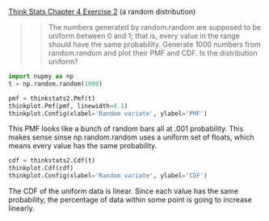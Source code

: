 [Think Stats Chapter 4 Exercise 2](http://greenteapress.com/thinkstats2/html/thinkstats2005.html#toc41) (a random distribution)

>> The numbers generated by random.random are supposed to be uniform between 0 and 1; that is, every value in the range should have the same probability.
Generate 1000 numbers from random.random and plot their PMF and CDF. Is the distribution uniform?

```python
import nupmy as np
t = np.random.random(1000)

pmf = thinkstats2.Pmf(t)
thinkplot.Pmf(pmf, linewidth=0.1)
thinkplot.Config(xlabel='Random variate', ylabel='PMF')
```
This PMF looks like a bunch of random bars all at .001 probability. This makes sense sinse np.random.random uses a uniform set of floats, which means every value has the same probability. 

```python
cdf = thinkstats2.Cdf(t)
thinkplot.Cdf(cdf)
thinkplot.Config(xlabel='Random variate', ylabel='CDF')
```
The CDF of the uniform data is linear. Since each value has the same probability, the percentage of data within some point is going to increase linearly.
